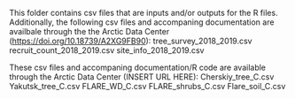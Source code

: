 This folder contains csv files that are inputs and/or outputs for the R files. Additionally, the following csv files and accompaning documentation are availbale through the the Arctic Data Center (https://doi.org/10.18739/A2XG9FB90):
tree_survey_2018_2019.csv
recruit_count_2018_2019.csv
site_info_2018_2019.csv

These csv files and accompaning documentation/R code are available through the Arctic Data Center (INSERT URL HERE):
Cherskiy_tree_C.csv
Yakutsk_tree_C.csv
FLARE_WD_C.csv
FLARE_shrubs_C.csv
Flare_soil_C.csv
